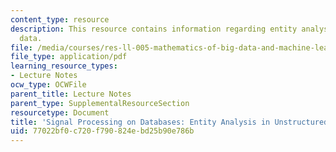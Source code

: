 ```yaml
---
content_type: resource
description: This resource contains information regarding entity analysis in unstructured
  data.
file: /media/courses/res-ll-005-mathematics-of-big-data-and-machine-learning-january-iap-2020/77022bf0c720f790824ebd25b90e786b_MITRES_LL_005F12_Lec3.pdf
file_type: application/pdf
learning_resource_types:
- Lecture Notes
ocw_type: OCWFile
parent_title: Lecture Notes
parent_type: SupplementalResourceSection
resourcetype: Document
title: 'Signal Processing on Databases: Entity Analysis in Unstructured Data'
uid: 77022bf0-c720-f790-824e-bd25b90e786b
---
```

